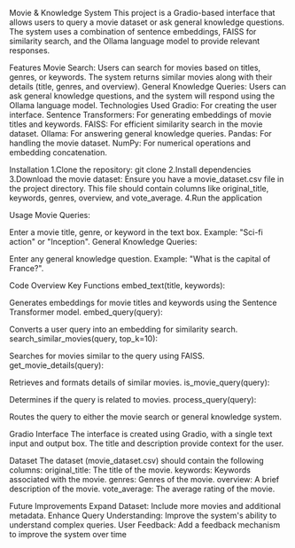 Movie & Knowledge System
This project is a Gradio-based interface that allows users to query a movie dataset or ask general knowledge questions. The system uses a combination of sentence embeddings, FAISS for similarity search, and the Ollama language model to provide relevant responses.

Features
Movie Search:
Users can search for movies based on titles, genres, or keywords.
The system returns similar movies along with their details (title, genres, and overview).
General Knowledge Queries:
Users can ask general knowledge questions, and the system will respond using the Ollama language model.
Technologies Used
Gradio: For creating the user interface.
Sentence Transformers: For generating embeddings of movie titles and keywords.
FAISS: For efficient similarity search in the movie dataset.
Ollama: For answering general knowledge queries.
Pandas: For handling the movie dataset.
NumPy: For numerical operations and embedding concatenation.


Installation
1.Clone the repository:
git clone <repository-url>
2.Install dependencies
3.Download the movie dataset:
Ensure you have a movie_dataset.csv file in the project directory. This file should contain columns like original_title, keywords, genres, overview, and vote_average.
4.Run the application

Usage
Movie Queries:

Enter a movie title, genre, or keyword in the text box.
Example: "Sci-fi action" or "Inception".
General Knowledge Queries:

Enter any general knowledge question.
Example: "What is the capital of France?".

Code Overview
Key Functions
embed_text(title, keywords):

Generates embeddings for movie titles and keywords using the Sentence Transformer model.
embed_query(query):

Converts a user query into an embedding for similarity search.
search_similar_movies(query, top_k=10):

Searches for movies similar to the query using FAISS.
get_movie_details(query):

Retrieves and formats details of similar movies.
is_movie_query(query):

Determines if the query is related to movies.
process_query(query):

Routes the query to either the movie search or general knowledge system.

Gradio Interface
The interface is created using Gradio, with a single text input and output box.
The title and description provide context for the user.

Dataset
The dataset (movie_dataset.csv) should contain the following columns:
original_title: The title of the movie.
keywords: Keywords associated with the movie.
genres: Genres of the movie.
overview: A brief description of the movie.
vote_average: The average rating of the movie.

Future Improvements
Expand Dataset: Include more movies and additional metadata.
Enhance Query Understanding: Improve the system's ability to understand complex queries.
User Feedback: Add a feedback mechanism to improve the system over time




